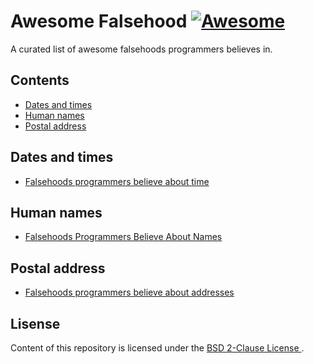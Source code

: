 # Awesome Falsehood [![Awesome](https://cdn.rawgit.com/sindresorhus/awesome/d7305f38d29fed78fa85652e3a63e154dd8e8829/media/badge.svg)](https://github.com/sindresorhus/awesome)

A curated list of awesome falsehoods programmers believes in.


## Contents

- [Dates and times](#dates-and-times)
- [Human names](#human-names)
- [Postal address](#postal-address)


## Dates and times

- [Falsehoods programmers believe about time](http://infiniteundo.com/post/25326999628/falsehoods-programmers-believe-about-time)


## Human names

- [Falsehoods Programmers Believe About Names](https://www.kalzumeus.com/2010/06/17/falsehoods-programmers-believe-about-names/)


## Postal address

- [Falsehoods programmers believe about addresses](https://www.mjt.me.uk/posts/falsehoods-programmers-believe-about-addresses/)


## Lisense

Content of this repository is licensed under the [BSD 2-Clause License
](LICENSE.md).
